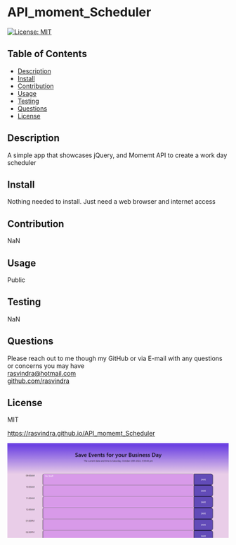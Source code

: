 

# API_moment_Scheduler
[![License: MIT](https://img.shields.io/badge/License-MIT-yellow.svg)](https://opensource.org/licenses/MIT)

## Table of Contents
* [Description](#description)
* [Install](#install)
* [Contribution](#contribution)
* [Usage](#usage)
* [Testing](#testing)
* [Questions](#questions)
* [License](#license)


## Description
A simple app that showcases jQuery, and Momemt API to create a work day scheduler

## Install
Nothing needed to install. Just need a web browser and internet access

## Contribution
NaN

## Usage
Public

## Testing
NaN

## Questions
Please reach out to me though my GitHub or via E-mail with any questions or concerns you may have <br/>
rasvindra@hotmail.com <br/>
[github.com/rasvindra](https://github.com/rasvindra)

## License
MIT

https://rasvindra.github.io/API_momemt_Scheduler

![](assets/images/SchedulerSnapshot.PNG)